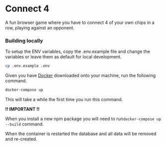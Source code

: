 # Connect 4

A fun browser game where you have to connect 4 of your own chips in a row, playing against an opponent.

### Building locally

To setup the ENV variables, copy the .env.example file and change the variables or leave them as default for local
development.

```bash
cp .env.example .env
```

Given you have [Docker](https://www.docker.com/get-started) downloaded onto your machine, run the following command.

```bash
docker-compose up
```

This will take a while the first time you run this command.

**!! IMPORTANT !!**

When you install a new npm package you will need to run`docker-compose up --build` command.

When the container is restarted the database and all data will be removed and re-created.
